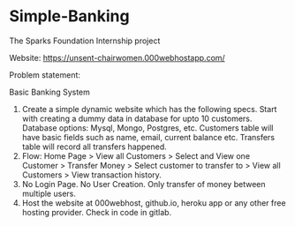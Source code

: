 # Simple-Banking
The Sparks Foundation Internship project

Website: https://unsent-chairwomen.000webhostapp.com/

Problem statement:

Basic Banking System

1. Create a simple dynamic website which has the following specs.
Start with creating a dummy data in database for upto 10
customers. Database options: Mysql, Mongo, Postgres, etc.
Customers table will have basic fields such as name, email,
current balance etc. Transfers table will record all transfers
happened.
2. Flow: Home Page > View all Customers > Select and View one
Customer > Transfer Money > Select customer to transfer to >
View all Customers > View transaction history.
3. No Login Page. No User Creation. Only transfer of money
between multiple users.
4. Host the website at 000webhost, github.io, heroku app or any
other free hosting provider. Check in code in gitlab.
